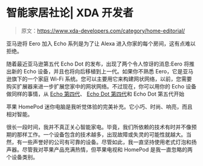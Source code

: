 # 智能家居社论| XDA 开发者

> 原文：<https://www.xda-developers.com/category/home-editorial/>

[](/amazon-eero-alexa-rooms-houses-editorial/)

亚马逊将 Eero 加入 Echo 系列是为了让 Alexa 进入你家的每个房间，这有点难以拒绝。

随着最近亚马逊第五代 Echo Dot 的发布，出现了两个令人惊讶的消息:Eero 将推出新的 Echo 设备，并且也将向后移植到上一代。如果你不熟悉 Eero，它是亚马逊旗下的一个家庭 Wi-Fi 系统。您可以主要用它来构建网状网络，以前，您需要购买扩展器来进一步扩展您家中的网状网络。不过现在，你可以用你的 Echo 设备做同样的事情，从 [Echo 第四代](https://www.xda-developers.com/amazon-echo-4th-gen-review/)、 [Echo Dot 第四代](https://www.xda-developers.com/amazon-echo-dot-4th-gen-review/)和 Echo Dot 第五代开始

[](/apple-homepod-mini-review/)

苹果 HomePod 迷你电脑是我听觉体验的完美补充。它小巧、时尚、响亮，而且相对智能。

很长一段时间，我并不真正关心智能家电。毕竟，我们所依赖的技术有时并不像预期的那样工作。一个设备包含的技术越多，出现故障或失灵的可能性就越大。当然，有一些声誉好的公司有可靠的设备。尽管如此，我一直坚持使用老式灯泡和扬声器。尽管我对苹果产品充满热情，但苹果电视和 HomePod 是我一直忽略的两个设备类别。